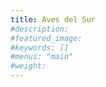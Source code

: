 ```yaml
---
title: Aves del Sur
#description: 
#featured_image: 
#keywords: []
#menus: "main"
#weight: 
---
```

